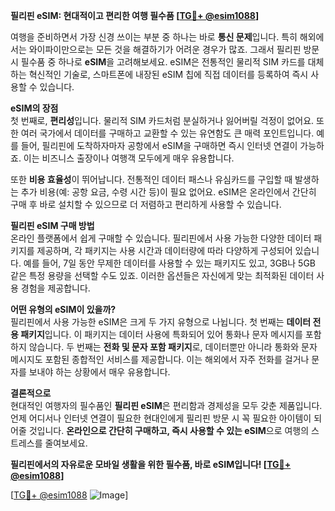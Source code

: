 **필리핀 eSIM: 현대적이고 편리한 여행 필수품 [[TG💪+ @esim1088](https://t.me/s/esim1088)]**

여행을 준비하면서 가장 신경 쓰이는 부분 중 하나는 바로 **통신 문제**입니다. 특히 해외에서는 와이파이만으로는 모든 것을 해결하기가 어려운 경우가 많죠. 그래서 필리핀 방문 시 필수품 중 하나로 **eSIM**을 고려해보세요. eSIM은 전통적인 물리적 SIM 카드를 대체하는 혁신적인 기술로, 스마트폰에 내장된 eSIM 칩에 직접 데이터를 등록하여 즉시 사용할 수 있습니다.

**eSIM의 장점**  
첫 번째로, **편리성**입니다. 물리적 SIM 카드처럼 분실하거나 잃어버릴 걱정이 없어요. 또한 여러 국가에서 데이터를 구매하고 교환할 수 있는 유연함도 큰 매력 포인트입니다. 예를 들어, 필리핀에 도착하자마자 공항에서 eSIM을 구매하면 즉시 인터넷 연결이 가능하죠. 이는 비즈니스 출장이나 여행객 모두에게 매우 유용합니다.

또한 **비용 효율성**이 뛰어납니다. 전통적인 데이터 패스나 유심카드를 구입할 때 발생하는 추가 비용(예: 공항 요금, 수령 시간 등)이 필요 없어요. eSIM은 온라인에서 간단히 구매 후 바로 설치할 수 있으므로 더 저렴하고 편리하게 사용할 수 있습니다.

**필리핀 eSIM 구매 방법**  
온라인 플랫폼에서 쉽게 구매할 수 있습니다. 필리핀에서 사용 가능한 다양한 데이터 패키지를 제공하며, 각 패키지는 사용 시간과 데이터량에 따라 다양하게 구성되어 있습니다. 예를 들어, 7일 동안 무제한 데이터를 사용할 수 있는 패키지도 있고, 3GB나 5GB 같은 특정 용량을 선택할 수도 있죠. 이러한 옵션들은 자신에게 맞는 최적화된 데이터 사용 경험을 제공합니다.

**어떤 유형의 eSIM이 있을까?**  
필리핀에서 사용 가능한 eSIM은 크게 두 가지 유형으로 나뉩니다. 첫 번째는 **데이터 전용 패키지**입니다. 이 패키지는 데이터 사용에 특화되어 있어 통화나 문자 메시지를 포함하지 않습니다. 두 번째는 **전화 및 문자 포함 패키지**로, 데이터뿐만 아니라 통화와 문자 메시지도 포함된 종합적인 서비스를 제공합니다. 이는 해외에서 자주 전화를 걸거나 문자를 보내야 하는 상황에서 매우 유용합니다.

**결론적으로**  
현대적인 여행자의 필수품인 **필리핀 eSIM**은 편리함과 경제성을 모두 갖춘 제품입니다. 언제 어디서나 인터넷 연결이 필요한 현대인에게 필리핀 방문 시 꼭 필요한 아이템이 되어줄 것입니다. **온라인으로 간단히 구매하고, 즉시 사용할 수 있는 eSIM**으로 여행의 스트레스를 줄여보세요. 

**필리핀에서의 자유로운 모바일 생활을 위한 필수품, 바로 eSIM입니다! [[TG💪+ @esim1088](https://t.me/s/esim1088)]**

[[TG💪+ @esim1088](https://t.me/s/esim1088) ![Image](https://i.postimg.cc/Y0z9fWf4/image.png)]